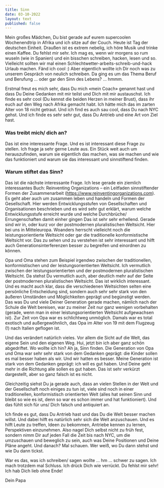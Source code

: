 ```yaml
---
title: Sinn
date: 03-10-2022
layout: text
published: false
---
```


Mein großes Mädchen, Du bist gerade auf eurem supercoolen Wochenendtrip in Afrika und ich sitze auf der Couch. Heute ist Tag der deutschen Einheit. Draußen ist es extrem nebelig, ich höre Musik und trinke einen Kaffee. Du fehlst mir sehr. Ich mag es, wenn wir morgens so rum wuseln (wie in Spanien) und ein bisschen schreiben, hacken, lesen und so. Vielleicht sollten wir mal einen Schlechtwetter-arbeits-schreib-und-hack Urlaub machen. Fänd ich cool :) Aber eigentlich wollte ich Dir noch was zu unserem Gespräch von neulich schreiben. Da ging es um das Thema Beruf und Berufung … oder gar den Sinn des Lebens? … hmmm.

Erstmal freut es mich sehr, dass Du mich «mein Coach» genannt hast und dass Du Deine Gedanken mit mir teilst und Dich mit mir austauschst. Ich finde es sehr cool (Du kennst die beiden Herzen in meiner Brust), dass ihr euch auf den Weg nach Afrika gemacht habt. Ich hätte mich das im zarten Alter von 18 nicht getraut. Und ich find es auch sau cool, dass Du nach NYC gehst. Und ich finde es sehr sehr gut, dass Du Antrieb und eine Art von Ziel hast.

### Was treibt mich/ dich an? 

Das ist eine interessante Frage. Und es ist interessant diese Frage zu stellen. Ich frage ja sehr gerne Leute aus. Ein Stück weit auch um herauszufinden, warum sie eigentlich das machen, was sie machen und wie das funktioniert und warum sie das interessant und sinnstiftend finden. 

### Warum stiftet das Sinn? 

Das ist die nächste interessante Frage. Ich lese gerade ein ziemlich interessantes Buch: Reinventing Organizations – ein Leitfaden sinnstiftender Formen der Zusammenarbeit (https://www.reinventingorganizations.com). Es geht aber auch um zusammen leben und handeln und Formen der Gesellschaft. Hier werden Entwicklungsstufen von Gesellschaften und Organisationen beschrieben und es wird sehr gut erklärt, warum welche Entwicklungsstufe erreicht wurde und welche Durchbrüche/ Errungenschaften damit einher gingen Das ist sehr sehr erhellend. Gerade sind wir in, oder kurz vor der postmodernen pluralistischen Weltsicht. Hier bei uns in Mitteleuropa. Woanders herrscht vielleicht noch die leistungsorientierte Weltsicht oder gar die traditionelle konformistische Weltsicht vor. Das zu sehen und zu verstehen ist sehr interessant und hilft auch Generationsinterferenzen besser zu begreifen und einordnen zu können. 

Opa und Oma stehen zum Beispiel irgendwo zwischen der traditionellen, konformistischen und der leistungsorientierten Weltsicht. Ich vermutlich zwischen der leistungsorientierten und der postmodernen pluralistischen Weltsicht. Da stehst Du vermutlich auch, aber deutlich mehr auf der Seite der postmodernen pluralistischen Weltsicht. Das ist wirklich interessant. Und es macht auch klar, dass die verschiedenen Weltsichten selten eine persönliche Entscheidung sind, sondern auch sehr sehr stark von den äußeren Umständen und Möglichkeiten geprägt und begünstigt werden. Das was Du und viele Deiner Generation gerade machen, nämlich nach der Schule die Welt bereisen, war zu meiner Zeit nur ganz wenigen vorbehalten (gerade, wenn man in einer leistungsorientierten Weltsicht aufgewachsen ist). Zur Zeit von Opa war es schlichtweg unmöglich. Damals war es total exotisch und außergewöhnlich, das Opa im Alter von 19 mit dem Flugzeug (!) nach Italien geflogen ist.

Und das verändert natürlich vieles. Vor allem die Sicht auf die Welt, das eigene Sein und den eigenen Weg. Hui, jetzt bin ich aber ganz schön abgedriftet. Wo wollte ich hin? Ah ja, Sinn finden. Die Generation von Opa und Oma war sehr sehr stark von dem Gedanken geprägt: die Kinder sollen es mal besser haben als wir. Und wir hatten es besser. Meine Generation ist stark von dem Gedanken geprägt: ich will es gut haben. Und Deine geht mehr in die Richtung alle sollen es gut haben. Das ist sehr verkürzt dargestellt, aber so ganz falsch ist es nicht. 

Gleichzeitig siehst Du ja gerade auch, dass an vielen Stellen in der Welt und der Gesellschaft noch einiges zu tun ist, viele sind noch in einer traditionellen, konformistisch orientierten Welt (alles hat seinen Sinn und bleibt so wie es ist, denn so war es schon immer und hat funktioniert). Und das fühlt sich für uns/ Dich falsch und antiquiert an. 

Ich finde es gut, dass Du Antrieb hast und das Du die Welt besser machen willst. Und dabei hilft es natürlich sehr sich die Welt anzuschauen. Und es hilft Leute zu treffen, Ideen zu bekommen, Antriebe kennen zu lernen, Perspektiven einzunehmen. Also nagel Dich selbst nicht zu früh fest, sondern nimm Dir auf jeden Fall die Zeit bis nach NYC, um die umzuschauen und beweglich zu sein, auch was Deine Positionen und Deine Pläne angeht. Und danach? Mal schauen. Wer weiß, wo Du dann stehst und wie Du dann tickst. 

War es das, was ich schreiben/ sagen wollte … hm … schwer zu sagen. Ich mach trotzdem mal Schluss. Ich drück Dich wie verrückt. Du fehlst mir sehr! Ich hab Dich lieb ohne Ende!


Dein Papa